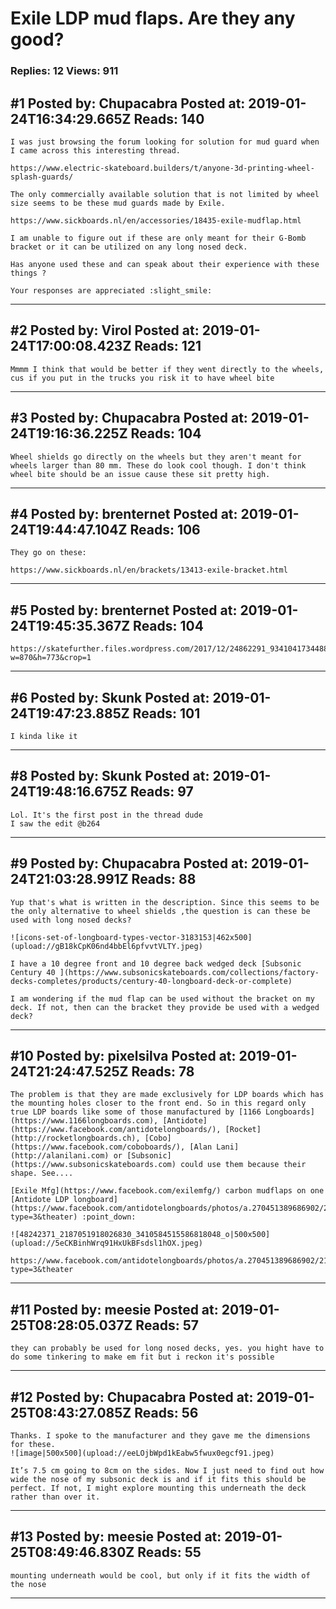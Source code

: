 # Exile LDP mud flaps. Are they any good?

### Replies: 12 Views: 911

## \#1 Posted by: Chupacabra Posted at: 2019-01-24T16:34:29.665Z Reads: 140

```
I was just browsing the forum looking for solution for mud guard when I came across this interesting thread. 

https://www.electric-skateboard.builders/t/anyone-3d-printing-wheel-splash-guards/

The only commercially available solution that is not limited by wheel size seems to be these mud guards made by Exile. 

https://www.sickboards.nl/en/accessories/18435-exile-mudflap.html

I am unable to figure out if these are only meant for their G-Bomb bracket or it can be utilized on any long nosed deck. 

Has anyone used these and can speak about their experience with these things ?

Your responses are appreciated :slight_smile:
```

---
## \#2 Posted by: Virol Posted at: 2019-01-24T17:00:08.423Z Reads: 121

```
Mmmm I think that would be better if they went directly to the wheels, cus if you put in the trucks you risk it to have wheel bite
```

---
## \#3 Posted by: Chupacabra Posted at: 2019-01-24T19:16:36.225Z Reads: 104

```
Wheel shields go directly on the wheels but they aren't meant for wheels larger than 80 mm. These do look cool though. I don't think wheel bite should be an issue cause these sit pretty high.
```

---
## \#4 Posted by: brenternet Posted at: 2019-01-24T19:44:47.104Z Reads: 106

```
They go on these:

https://www.sickboards.nl/en/brackets/13413-exile-bracket.html
```

---
## \#5 Posted by: brenternet Posted at: 2019-01-24T19:45:35.367Z Reads: 104

```
https://skatefurther.files.wordpress.com/2017/12/24862291_934104173448881_4971464891765919700_n.jpg?w=870&h=773&crop=1
```

---
## \#6 Posted by: Skunk Posted at: 2019-01-24T19:47:23.885Z Reads: 101

```
I kinda like it
```

---
## \#8 Posted by: Skunk Posted at: 2019-01-24T19:48:16.675Z Reads: 97

```
Lol. It's the first post in the thread dude
I saw the edit @b264
```

---
## \#9 Posted by: Chupacabra Posted at: 2019-01-24T21:03:28.991Z Reads: 88

```
Yup that's what is written in the description. Since this seems to be the only alternative to wheel shields ,the question is can these be used with long nosed decks?

![icons-set-of-longboard-types-vector-3183153|462x500](upload://gB18kCpK06nd4bbEl6pfvvtVLTY.jpeg) 

I have a 10 degree front and 10 degree back wedged deck [Subsonic Century 40 ](https://www.subsonicskateboards.com/collections/factory-decks-completes/products/century-40-longboard-deck-or-complete)

I am wondering if the mud flap can be used without the bracket on my deck. If not, then can the bracket they provide be used with a wedged deck?
```

---
## \#10 Posted by: pixelsilva Posted at: 2019-01-24T21:24:47.525Z Reads: 78

```
The problem is that they are made exclusively for LDP boards which has the mounting holes closer to the front end. So in this regard only true LDP boards like some of those manufactured by [1166 Longboards](https://www.1166longboards.com), [Antidote](https://www.facebook.com/antidotelongboards/), [Rocket](http://rocketlongboards.ch), [Cobo](https://www.facebook.com/coboboards/), [Alan Lani](http://alanilani.com) or [Subsonic](https://www.subsonicskateboards.com) could use them because their shape. See....

[Exile Mfg](https://www.facebook.com/exilemfg/) carbon mudflaps on one [Antidote LDP longboard](https://www.facebook.com/antidotelongboards/photos/a.270451389686902/2187051914693497/?type=3&theater) :point_down:

![48242371_2187051918026830_3410584515586818048_o|500x500](upload://5eCKBinhWrq91HxUkBFsdsl1hOX.jpeg) 

https://www.facebook.com/antidotelongboards/photos/a.270451389686902/2187051914693497/?type=3&theater
```

---
## \#11 Posted by: meesie Posted at: 2019-01-25T08:28:05.037Z Reads: 57

```
they can probably be used for long nosed decks, yes. you hight have to do some tinkering to make em fit but i reckon it's possible
```

---
## \#12 Posted by: Chupacabra Posted at: 2019-01-25T08:43:27.085Z Reads: 56

```
Thanks. I spoke to the manufacturer and they gave me the dimensions for these. 
![image|500x500](upload://eeLOjbWpd1kEabw5fwux0egcf91.jpeg) 

It’s 7.5 cm going to 8cm on the sides. Now I just need to find out how wide the nose of my subsonic deck is and if it fits this should be perfect. If not, I might explore mounting this underneath the deck rather than over it.
```

---
## \#13 Posted by: meesie Posted at: 2019-01-25T08:49:46.830Z Reads: 55

```
mounting underneath would be cool, but only if it fits the width of the nose
```

---
